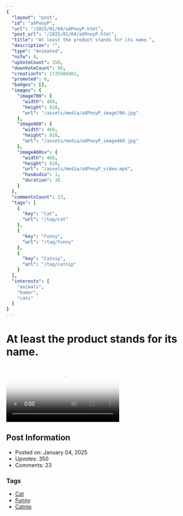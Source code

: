 ```yaml
---
{
  "layout": "post",
  "id": "aXPnoyP",
  "url": "/2025/01/04/aXPnoyP.html",
  "post_url": "/2025/01/04/aXPnoyP.html",
  "title": "At least the product stands for its name.",
  "description": "",
  "type": "Animated",
  "nsfw": 0,
  "upVoteCount": 350,
  "downVoteCount": 98,
  "creationTs": 1735980402,
  "promoted": 0,
  "badges": [],
  "images": {
    "image700": {
      "width": 460,
      "height": 818,
      "url": "/assets/media/aXPnoyP_image700.jpg"
    },
    "image460": {
      "width": 460,
      "height": 818,
      "url": "/assets/media/aXPnoyP_image460.jpg"
    },
    "image460sv": {
      "width": 460,
      "height": 818,
      "url": "/assets/media/aXPnoyP_video.mp4",
      "hasAudio": 1,
      "duration": 38
    }
  },
  "commentsCount": 23,
  "tags": [
    {
      "key": "Cat",
      "url": "/tag/cat"
    },
    {
      "key": "Funny",
      "url": "/tag/funny"
    },
    {
      "key": "Catnip",
      "url": "/tag/catnip"
    }
  ],
  "interests": [
    "animals",
    "humor",
    "cats"
  ]
}
---
```


# At least the product stands for its name.

<video controls playsinline loop poster="/assets/media/aXPnoyP_image460.jpg">
  <source src="/assets/media/aXPnoyP_video.mp4" type="video/mp4">
  Your browser does not support the video tag.
</video>

## Post Information

- Posted on: January 04, 2025
- Upvotes: 350
- Comments: 23

### Tags

- [Cat](/tag/Cat)
- [Funny](/tag/Funny)
- [Catnip](/tag/Catnip)
